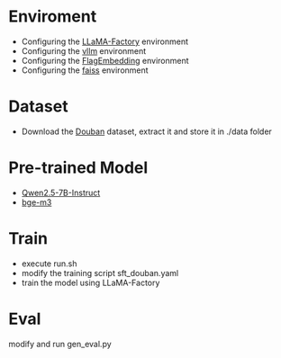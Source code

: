 # Enviroment
- Configuring the [LLaMA-Factory](https://github.com/hiyouga/LLaMA-Factory) environment
- Configuring the [vllm](https://github.com/vllm-project/vllm) environment
- Configuring the [FlagEmbedding](https://github.com/FlagOpen/FlagEmbedding/tree/master) environment
- Configuring the [faiss](https://github.com/facebookresearch/faiss) environment

# Dataset
- Download the [Douban](https://www.researchgate.net/publication/350793434_Douban_dataset_ratings_item_details_user_profiles_tags_and_reviews) dataset, extract it and store it in ./data folder

# Pre-trained Model
- [Qwen2.5-7B-Instruct](https://huggingface.co/Qwen/Qwen2.5-7B-Instruct)
- [bge-m3](https://huggingface.co/BAAI/bge-m3)

# Train
- execute run.sh
- modify the training script sft_douban.yaml
- train the model using LLaMA-Factory

# Eval
modify and run gen_eval.py